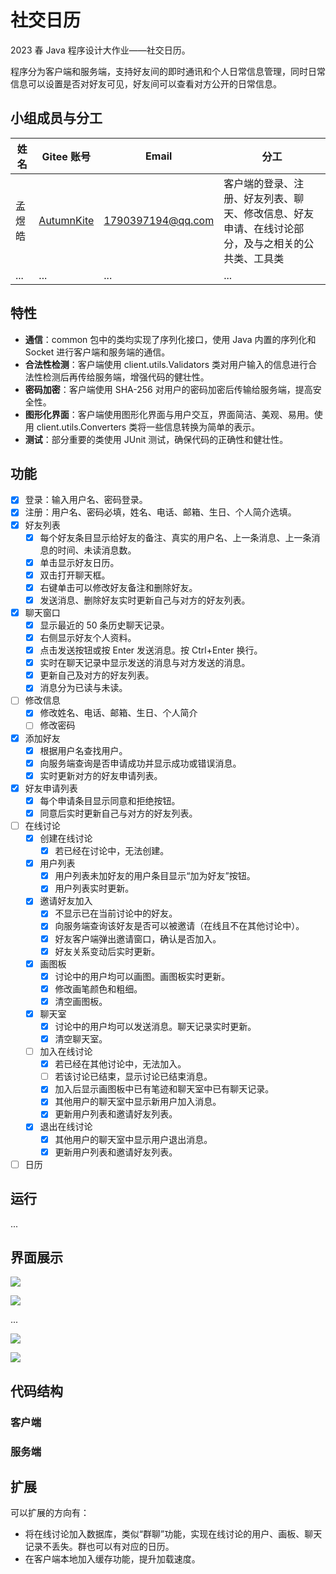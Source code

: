 # 社交日历

2023 春 Java 程序设计大作业——社交日历。

程序分为客户端和服务端，支持好友间的即时通讯和个人日常信息管理，同时日常信息可以设置是否对好友可见，好友间可以查看对方公开的日常信息。

## 小组成员与分工

| 姓名 | Gitee 账号 | Email | 分工 |
|------|------------|-------|------|
| 孟煜皓 | [AutumnKite](https://gitee.com/AutumnKite) | [1790397194@qq.com](mailto:1790397194@qq.com) | 客户端的登录、注册、好友列表、聊天、修改信息、好友申请、在线讨论部分，及与之相关的公共类、工具类 |
| ... | ... | ... | ... |

## 特性

- **通信**：common 包中的类均实现了序列化接口，使用 Java 内置的序列化和 Socket 进行客户端和服务端的通信。
- **合法性检测**：客户端使用 client.utils.Validators 类对用户输入的信息进行合法性检测后再传给服务端，增强代码的健壮性。
- **密码加密**：客户端使用 SHA-256 对用户的密码加密后传输给服务端，提高安全性。
- **图形化界面**：客户端使用图形化界面与用户交互，界面简洁、美观、易用。使用 client.utils.Converters 类将一些信息转换为简单的表示。
- **测试**：部分重要的类使用 JUnit 测试，确保代码的正确性和健壮性。

## 功能

- [x] 登录：输入用户名、密码登录。
- [x] 注册：用户名、密码必填，姓名、电话、邮箱、生日、个人简介选填。
- [x] 好友列表
  - [x] 每个好友条目显示给好友的备注、真实的用户名、上一条消息、上一条消息的时间、未读消息数。
  - [x] 单击显示好友日历。
  - [x] 双击打开聊天框。
  - [x] 右键单击可以修改好友备注和删除好友。
  - [x] 发送消息、删除好友实时更新自己与对方的好友列表。
- [x] 聊天窗口
  - [x] 显示最近的 50 条历史聊天记录。
  - [x] 右侧显示好友个人资料。
  - [x] 点击发送按钮或按 Enter 发送消息。按 Ctrl+Enter 换行。
  - [x] 实时在聊天记录中显示发送的消息与对方发送的消息。
  - [x] 更新自己及对方的好友列表。
  - [x] 消息分为已读与未读。
- [ ] 修改信息
  - [x] 修改姓名、电话、邮箱、生日、个人简介
  - [ ] 修改密码
- [x] 添加好友
  - [x] 根据用户名查找用户。
  - [x] 向服务端查询是否申请成功并显示成功或错误消息。
  - [x] 实时更新对方的好友申请列表。
- [x] 好友申请列表
  - [x] 每个申请条目显示同意和拒绝按钮。
  - [x] 同意后实时更新自己与对方的好友列表。
- [ ] 在线讨论
  - [x] 创建在线讨论
    - [x] 若已经在讨论中，无法创建。
  - [x] 用户列表
    - [x] 用户列表未加好友的用户条目显示“加为好友”按钮。
    - [x] 用户列表实时更新。
  - [x] 邀请好友加入
    - [x] 不显示已在当前讨论中的好友。
    - [x] 向服务端查询该好友是否可以被邀请（在线且不在其他讨论中）。
    - [x] 好友客户端弹出邀请窗口，确认是否加入。
    - [x] 好友关系变动后实时更新。
  - [x] 画图板
    - [x] 讨论中的用户均可以画图。画图板实时更新。
    - [x] 修改画笔颜色和粗细。
    - [x] 清空画图板。
  - [x] 聊天室
    - [x] 讨论中的用户均可以发送消息。聊天记录实时更新。
    - [x] 清空聊天室。
  - [ ] 加入在线讨论
    - [x] 若已经在其他讨论中，无法加入。
    - [ ] 若该讨论已结束，显示讨论已结束消息。
    - [x] 加入后显示画图板中已有笔迹和聊天室中已有聊天记录。
    - [x] 其他用户的聊天室中显示新用户加入消息。
    - [x] 更新用户列表和邀请好友列表。
  - [x] 退出在线讨论
    - [x] 其他用户的聊天室中显示用户退出消息。
    - [x] 更新用户列表和邀请好友列表。
- [ ] 日历

## 运行

...

## 界面展示

![](img/Login.png)

![](img/Register.png)

...

![](img/Chat.png)

![](img/Discussion.png)

## 代码结构

### 客户端

### 服务端

## 扩展

可以扩展的方向有：

- 将在线讨论加入数据库，类似“群聊”功能，实现在线讨论的用户、画板、聊天记录不丢失。群也可以有对应的日历。
- 在客户端本地加入缓存功能，提升加载速度。
